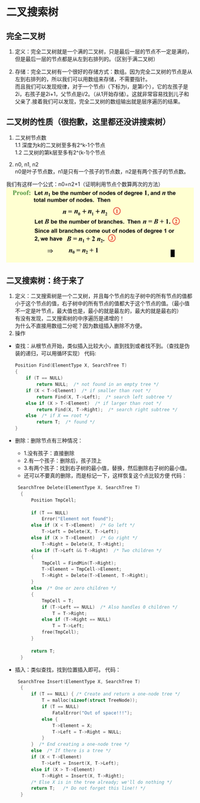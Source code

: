 # 二叉搜索树

## 完全二叉树

1. 定义：完全二叉树就是一个满的二叉树，只是最后一层的节点不一定是满的，但是最后一层的节点都是从左到右排列的。（区别于满二叉树）

2. 存储：完全二叉树有一个很好的存储方式：数组。因为完全二叉树的节点是从左到右排列的，所以我们可以用数组来存储，不需要指针。  
而且我们可以发现规律，对于一个节点i（下标为i，是第i个），它的左孩子是2i，右孩子是2i+1，父节点是i/2。（从1开始存储）。这就非常容易找到儿子和父亲了.接着我们可以发现，完全二叉树的数组输出就是层序遍历的结果。

## 二叉树的性质（很抱歉，这里都还没讲搜索树）

1. 二叉树节点数  
1.1 深度为k的二叉树至多有2^k-1个节点  
1.2 二叉树的第k层至多有2^(k-1)个节点

2. n0, n1, n2  
n0是叶子节点数，n1是只有一个孩子的节点数，n2是有两个孩子的节点数。

我们有这样一个公式：n0=n2+1（证明利用节点个数算两次的方法）
![node](node.jpg)

## 二叉搜索树：终于来了

1. 定义：二叉搜索树是一个二叉树，并且每个节点的左子树中的所有节点的值都小于这个节点的值，右子树中的所有节点的值都大于这个节点的值。（最小值不一定是叶节点，最大值也是，最小的就是最左的，最大的就是最右的）  
有没有发现，二叉搜索树的中序遍历是递增的！  
为什么不直接用数组二分呢？因为数组插入删除不方便。
1. 操作

- 查找：从根节点开始，类似插入比较大小，直到找到或者找不到。（查找是伪装的递归，可以用循环实现）
  代码:

    ```c
    Position Find(ElementType X, SearchTree T) 
    { 
        if (T == NULL) 
            return NULL;  /* not found in an empty tree */
        if (X < T->Element)  /* if smaller than root */
            return Find(X, T->Left);  /* search left subtree */
        else if (X > T->Element)  /* if larger than root */
            return Find(X, T->Right);  /* search right subtree */
        else  /* if X == root */
            return T;  /* found */
    }
    ```

- 删除：删除节点有三种情况：  
  - 1.没有孩子：直接删除  
  - 2.有一个孩子：删除后，孩子顶上  
  - 3.有两个孩子：找到右子树的最小值，替换，然后删除右子树的最小值。
  - 还可以不要真的删除，而是标记一下，这样恢复这个点比较方便
  代码：

  ```c
   SearchTree Delete(ElementType X, SearchTree T)
    {
        Position TmpCell;

        if (T == NULL)
            Error("Element not found");
        else if (X < T->Element)  /* Go left */
            T->Left = Delete(X, T->Left);
        else if (X > T->Element)  /* Go right */
            T->Right = Delete(X, T->Right);
        else if (T->Left && T->Right)  /* Two children */
        {
            TmpCell = FindMin(T->Right);
            T->Element = TmpCell->Element;
            T->Right = Delete(T->Element, T->Right);
        }
        else  /* One or zero children */
        {
            TmpCell = T;
            if (T->Left == NULL)  /* Also handles 0 children */
                T = T->Right;
            else if (T->Right == NULL)
                T = T->Left;
            free(TmpCell);
        }

        return T;
    }
    ```

- 插入：类似查找，找到位置插入即可。
  代码：

  ```c
   SearchTree Insert(ElementType X, SearchTree T)
    {
        if (T == NULL) { /* Create and return a one-node tree */
            T = malloc(sizeof(struct TreeNode));
            if (T == NULL)
                FatalError("Out of space!!!");
            else {
                T->Element = X;
                T->Left = T->Right = NULL;
            }
        }  /* End creating a one-node tree */
        else  /* If there is a tree */
        if (X < T->Element)
            T->Left = Insert(X, T->Left);
        else if (X > T->Element)
            T->Right = Insert(X, T->Right);
        /* Else X is in the tree already; we'll do nothing */
        return T;   /* Do not forget this line!! */
    }
    ```

